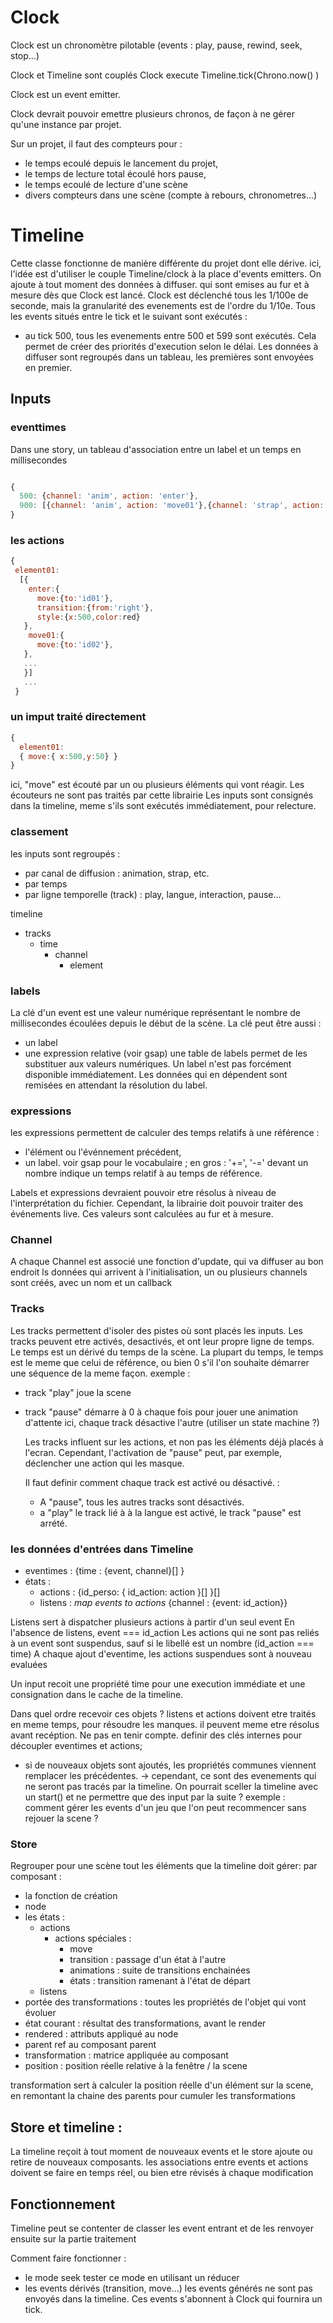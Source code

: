 # Clock

Clock est un chronomètre pilotable (events : play, pause, rewind, seek, stop...)

Clock et Timeline sont couplés
Clock execute Timeline.tick(Chrono.now() )

Clock est un event emitter.

Clock devrait pouvoir emettre plusieurs chronos, de façon à ne gérer qu'une instance par projet.

Sur un projet, il faut des compteurs pour :

- le temps ecoulé depuis le lancement du projet,
- le temps de lecture total écoulé hors pause,
- le temps ecoulé de lecture d'une scène
- divers compteurs dans une scène (compte à rebours, chronometres...)

# Timeline

Cette classe fonctionne de manière différente du projet dont elle dérive.
ici, l'idée est d'utiliser le couple Timeline/clock à la place d'events emitters.
On ajoute à tout moment des données à diffuser. qui sont emises au fur et à mesure dès que Clock est lancé.
Clock est déclenché tous les 1/100e de seconde, mais la granularité des evenements est de l'ordre du 1/10e.
Tous les events situés entre le tick et le suivant sont exécutés :

- au tick 500, tous les evenements entre 500 et 599 sont exécutés.
  Cela permet de créer des priorités d'execution selon le délai.
  Les données à diffuser sont regroupés dans un tableau, les premières sont envoyées en premier.

## Inputs

### eventtimes

Dans une story, un tableau d'association entre un label et un temps en millisecondes

```js

{
  500: {channel: 'anim', action: 'enter'},
  900: [{channel: 'anim', action: 'move01'},{channel: 'strap', action: 'move'} ],
}
```

### les actions
```js
{
 element01:
  [{
    enter:{
      move:{to:'id01'},
      transition:{from:'right'},
      style:{x:500,color:red}
   },
    move01:{
      move:{to:'id02'},
   },
   ...
   }]
   ...
 }
```

### un imput traité directement

```js
{
  element01:
  { move:{ x:500,y:50} }
}
```

ici, "move" est écouté par un ou plusieurs éléments qui vont réagir.
Les écouteurs ne sont pas traités par cette librairie
Les inputs sont consignés dans la timeline, meme s'ils sont exécutés immédiatement, pour relecture.

### classement

les inputs sont regroupés :

- par canal de diffusion : animation, strap, etc.
- par temps
- par ligne temporelle (track) : play, langue, interaction, pause...

timeline

- tracks
  - time
    - channel
      - element

### labels

La clé d'un event est une valeur numérique représentant le nombre de millisecondes écoulées depuis le début de la scène.
La clé peut être aussi :

- un label
- une expression relative (voir gsap)
  une table de labels permet de les substituer aux valeurs numériques.
  Un label n'est pas forcément disponible immédiatement. Les données qui en dépendent sont remisées en attendant la résolution du label.

### expressions

les expressions permettent de calculer des temps relatifs à une référence :

- l'élément ou l'événnement précédent,
- un label.
  voir gsap pour le vocabulaire ; en gros : '+=', '-=' devant un nombre indique un temps relatif à au temps de référence.

Labels et expressions devraient pouvoir etre résolus à niveau de l'interprétation du fichier. Cependant, la librairie doit pouvoir traiter des événements live. Ces valeurs sont calculées au fur et à mesure.

### Channel

A chaque Channel est associé une fonction d'update, qui va diffuser au bon endroit ls données qui arrivent
à l'initialisation, un ou plusieurs channels sont créés, avec un nom et un callback

### Tracks

Les tracks permettent d'isoler des pistes où sont placés les inputs. Les tracks peuvent etre activés, desactivés, et ont leur propre ligne de temps.
Le temps est un dérivé du temps de la scène. La plupart du temps, le temps est le meme que celui de référence, ou bien 0 s'il l'on souhaite démarrer une séquence de la meme façon.
exemple :

- track "play" joue la scene
- track "pause" démarre à 0 à chaque fois pour jouer une animation d'attente
  ici, chaque track désactive l'autre (utiliser un state machine ?)

  Les tracks influent sur les actions, et non pas les éléments déjà placés à l'ecran.
  Cependant, l'activation de "pause" peut, par exemple, déclencher une action qui les masque.

  Il faut definir comment chaque track est activé ou désactivé. :

  - A "pause", tous les autres tracks sont désactivés.
  - a "play" le track lié à à la langue est activé, le track "pause" est arrété.



### les données d'entrées dans Timeline
- eventimes : {time : {event, channel}[] }
- états :
  - actions : {id_perso: { id_action: action }[] }[] 
  - listens : *map events to actions* {channel : {event: id_action}}

Listens sert à dispatcher plusieurs actions à partir d'un seul event
En l'absence de listens, event === id_action
Les actions qui ne sont pas reliés à un event sont suspendus, sauf si le libellé est un nombre (id_action === time)
A chaque ajout d'eventime, les actions suspendues sont à nouveau evaluées

Un input recoit une propriété time pour une execution immédiate et une consignation dans le cache de la timeline.

Dans quel ordre recevoir ces objets ?
listens et actions doivent etre traités en meme temps, pour résoudre les manques.
il peuvent meme etre résolus avant recéption. Ne pas en tenir compte.
definir des clés internes pour découpler eventimes et actions; 
- si de nouveaux objets sont ajoutés, les propriétés communes viennent remplacer les précédentes.
-> cependant, ce sont des evenements qui ne seront pas tracés par la timeline.
On pourrait sceller la timeline avec un start() et ne permettre que des input par la suite ? 
exemple : comment gérer les events d'un jeu que l'on peut recommencer sans rejouer la scene ?


### Store
Regrouper pour une scène tout les éléments que la timeline doit gérer:
par composant :
- la fonction de création
- node 
- les états : 
  - actions
    - actions spéciales : 
      - move
      - transition : passage d'un état à l'autre
      - animations : suite de  transitions enchainées
      - états : transition ramenant à l'état de départ
  - listens
- portée des transformations : toutes les propriétés de l'objet qui vont évoluer 
- état courant : résultat des transformations, avant le render
- rendered : attributs appliqué au node
- parent ref au composant parent
- transformation : matrice appliquée au composant
- position : position réelle relative à la fenêtre / la scene

transformation sert à calculer la position réelle d'un élément sur la scene, en remontant la chaine des parents pour cumuler les transformations


## Store et timeline :
La timeline reçoit à tout moment de nouveaux events et le store ajoute ou retire de nouveaux composants.
les associations entre events et actions doivent se faire en temps réel, ou bien etre révisés à chaque modification


## Fonctionnement
Timeline peut se contenter de classer les event entrant et de les renvoyer ensuite sur la partie traitement

Comment faire fonctionner :
- le mode seek
  tester ce mode en utilisant un réducer 
- les events dérivés (transition, move...)
les events générés ne sont pas envoyés dans la timeline. Ces events s'abonnent à Clock qui fournira un tick.